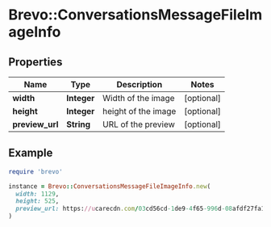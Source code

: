# Brevo::ConversationsMessageFileImageInfo

## Properties

| Name | Type | Description | Notes |
| ---- | ---- | ----------- | ----- |
| **width** | **Integer** | Width of the image | [optional] |
| **height** | **Integer** | height of the image | [optional] |
| **preview_url** | **String** | URL of the preview | [optional] |

## Example

```ruby
require 'brevo'

instance = Brevo::ConversationsMessageFileImageInfo.new(
  width: 1129,
  height: 525,
  preview_url: https://ucarecdn.com/03cd56cd-1de9-4f65-996d-08afdf27fa1b/-/preview/800x800/-/quality/lighter/
)
```


